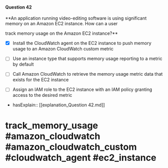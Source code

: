 #### Question  42

**An application running video-editing software is using significant memory on an Amazon EC2 instance. How can a user

track memory usage on the Amazon EC2 instance?**

- [x] Install the CloudWatch agent on the EC2 instance to push memory usage to an Amazon CloudWatch custom metric

- [ ] Use an instance type that supports memory usage reporting to a metric by default

- [ ] Call Amazon CloudWatch to retrieve the memory usage metric data that exists for the EC2 instance

- [ ] Assign an IAM role to the EC2 instance with an IAM policy granting access to the desired metric

- hasExplain:: [[explanation_Question  42.md]]

# track_memory_usage #amazon_cloudwatch #amazon_cloudwatch_custom #cloudwatch_agent #ec2_instance
